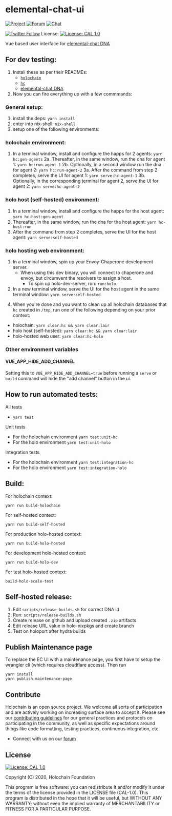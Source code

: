 # elemental-chat-ui

[![Project](https://img.shields.io/badge/project-holochain-blue.svg?style=flat-square)](http://holochain.org/)
[![Forum](https://img.shields.io/badge/chat-forum%2eholochain%2enet-blue.svg?style=flat-square)](https://forum.holochain.org)
[![Chat](https://img.shields.io/badge/chat-chat%2eholochain%2enet-blue.svg?style=flat-square)](https://chat.holochain.org)

[![Twitter Follow](https://img.shields.io/twitter/follow/holochain.svg?style=social&label=Follow)](https://twitter.com/holochain)
License: [![License: CAL 1.0](https://img.shields.io/badge/License-CAL%201.0-blue.svg)](https://github.com/holochain/cryptographic-autonomy-license)

Vue based user interface for [elemental-chat DNA](https://github.com/holochain/elemental-chat)

## For dev testing:

1. Install these as per their READMEs:
   - [`holochain`](https://github.com/holochain/holochain)
   - [`hc`](https://github.com/holochain/holochain/tree/develop/crates/hc)
   - [elemental-chat DNA](https://github.com/holochain/elemental-chat)
2. Now you can fire everything up with a few commmands:

### General setup:

1.  install the deps: `yarn install`
2.  enter into nix-shell: `nix-shell`
3.  setup one of the following environments:

### holochain environment:

1.  In a terminal window, install and configure the happs for 2 agents: `yarn hc:gen-agents`
    2a. Thereafter, in the same window, run the dna for agent 1: `yarn hc:run-agent-1`
    2b. Optionally, in a second window run the dna for agent 2: `yarn hc:run-agent-2`
    3a. After the command from step 2 completes, serve the UI for agent 1: `yarn serve:hc-agent-1`
    3b. Optionally, in the corresponding terminal for agent 2, serve the UI for agent 2: `yarn serve:hc-agent-2`

### holo host (self-hosted) environment:

1.  In a terminal window, install and configure the happs for the host agent: `yarn hc-host:gen-agent`
2.  Thereafter, in the same window, run the dna for the host agent: `yarn hc-host:run`
3.  After the command from step 2 completes, serve the UI for the host agent: `yarn serve:self-hosted`

### holo hosting web environment:

1.  In a terminal window, spin up your Envoy-Chaperone development server.
    - When using this dev binary, you will connect to chaperone and envoy, but circumvent the resolvers to assign a host.
      - To spin up holo-dev-server, run: `run:holo`
2.  In a new terminal window, serve the UI for the host agent in the same terminal window: `yarn serve:self-hosted`

4)  When you're done and you want to clean up all holochain databases that `hc` created in `/tmp`, run one of the following depending on your prior context:

- holochain: `yarn clear:hc && yarn clear:lair`
- holo host (self-hosted): `yarn clear:hc && yarn clear:lair`
- holo-hosted web user: `yarn clear:hc-holo`

### Other environment variables

#### VUE_APP_HIDE_ADD_CHANNEL

Setting this to `VUE_APP_HIDE_ADD_CHANNEL=true` before running a `serve` or `build` command will hide the "add channel" button in the ui.

## How to run automated tests:

All tests

- `yarn test`

Unit tests

- For the holochain environment `yarn test:unit-hc`
- For the holo environment `yarn test:unit-holo`

Integration tests

- For the holochain environment `yarn test:integration-hc`
- For the holo environment `yarn test:integration-holo`

## Build:

For holochain context:

```shell
yarn run build-holochain
```

For self-hosted context:

```shell
yarn run build-self-hosted
```

For production holo-hosted context:

```shell
yarn run build-holo-hosted
```

For development holo-hosted context:

```shell
yarn run build-holo-dev
```

For test holo-hosted context:

```shell
build-holo-scale-test
```

## Self-hosted release:

1. Edit `scripts/release-builds.sh` for correct DNA id
2. Run: `scripts/release-builds.sh`
3. Create release on github and upload created `.zip` artifacts
4. Edit release URL value in holo-nixpkgs and create branch
5. Test on holoport after hydra builds

## Publish Maintenance page

To replace the EC UI with a maintenance page, you first have to setup the wrangler cli (which requires cloudflare access). Then run

```
yarn install
yarn publish:maintenance-page
```

## Contribute

Holochain is an open source project. We welcome all sorts of participation and are actively working on increasing surface area to accept it. Please see our [contributing guidelines](/CONTRIBUTING.md) for our general practices and protocols on participating in the community, as well as specific expectations around things like code formatting, testing practices, continuous integration, etc.

- Connect with us on our [forum](https://forum.holochain.org)

## License

[![License: CAL 1.0](https://img.shields.io/badge/License-CAL%201.0-blue.svg)](https://github.com/holochain/cryptographic-autonomy-license)

Copyright (C) 2020, Holochain Foundation

This program is free software: you can redistribute it and/or modify it under the terms of the license
provided in the LICENSE file (CAL-1.0). This program is distributed in the hope that it will be useful,
but WITHOUT ANY WARRANTY; without even the implied warranty of MERCHANTABILITY or FITNESS FOR A PARTICULAR
PURPOSE.
